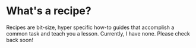 # What's a recipe?

Recipes are bit-size, hyper specific how-to guides that accomplish a common task and teach you a lesson. Currently, I have none. Please check back soon!


